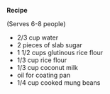 __Recipe__

(Serves 6-8 people)

- 2/3 cup water
- 2 pieces of slab sugar
- 1 1/2 cups glutinous rice flour
- 1/3 cup rice flour
- 1/3 cup coconut milk
- oil for coating pan
- 1/4 cup cooked mung beans